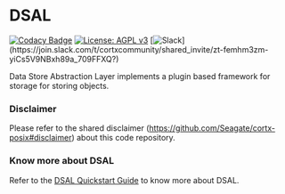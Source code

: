 

# DSAL

[![Codacy Badge](https://api.codacy.com/project/badge/Grade/d24a585319b847958f2ce2ca2abd8ef0)](https://app.codacy.com/gh/Seagate/cortx-dsal?utm_source=github.com&utm_medium=referral&utm_content=Seagate/cortx-dsal&utm_campaign=Badge_Grade) [![License: AGPL v3](https://img.shields.io/badge/License-AGPL%20v3-blue.svg)](https://github.com/Seagate/cortx-dsal/blob/add-license-slack-badge/LICENSE) [![Slack](https://img.shields.io/badge/chat-on%20Slack-blue")](https://join.slack.com/t/cortxcommunity/shared_invite/zt-femhm3zm-yiCs5V9NBxh89a_709FFXQ?)


Data Store Abstraction Layer implements a plugin based framework for storage
for storing objects.

### Disclaimer
Please refer to the shared disclaimer (https://github.com/Seagate/cortx-posix#disclaimer) about this code repository.

### Know more about DSAL
Refer to the [DSAL Quickstart Guide](doc/HighLevelOverview.md) to know more about DSAL.
